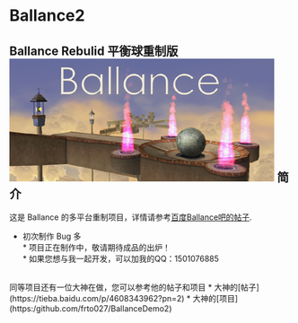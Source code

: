 # Ballance2
Ballance Rebulid 平衡球重制版   
![image](https://github.com/717021/Ballance2/blob/master/Assets/Textures/splash_app.bmp)
简介
-------
这是 Ballance 的多平台重制项目，详情请参考[百度Ballance吧的帖子](https://tieba.baidu.com/p/5268786027).   
* 初次制作 Bug 多   
* 项目正在制作中，敬请期待成品的出炉！   
* 如果您想与我一起开发，可以加我的QQ：1501076885  
</br>
同等项目还有一位大神在做，您可以参考他的帖子和项目
* 大神的[帖子](https://tieba.baidu.com/p/4608343962?pn=2)
* 大神的[项目](https:/github.com/frto027/BallanceDemo2)

